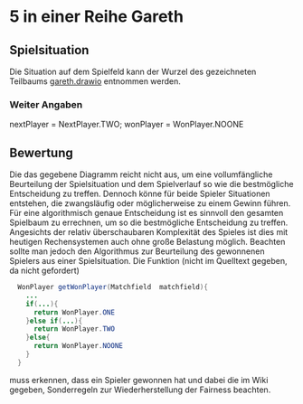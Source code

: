 # 5 in einer Reihe Gareth

## Spielsituation
Die Situation auf dem Spielfeld kann der Wurzel des gezeichneten Teilbaums [gareth.drawio](gareth.drawio) entnommen werden.
### Weiter Angaben
nextPlayer = NextPlayer.TWO;
wonPlayer = WonPlayer.NOONE

## Bewertung
Die das gegebene Diagramm reicht nicht aus, um eine vollumfängliche Beurteilung der Spielsituation und dem Spielverlauf so wie die bestmögliche Entscheidung zu treffen. Dennoch könne für beide Spieler Situationen entstehen, die zwangsläufig oder möglicherweise zu einem Gewinn führen.
Für eine algorithmisch genaue Entscheidung ist es sinnvoll den gesamten Spielbaum zu errechnen, um so die bestmögliche Entscheidung zu treffen. Angesichts der relativ überschaubaren Komplexität des Spieles ist dies mit heutigen Rechensystemen auch ohne große Belastung möglich. Beachten sollte man jedoch den Algorithmus zur Beurteilung des gewonnenen Spielers aus einer Spielsituation. Die Funktion (nicht im Quelltext gegeben, da nicht gefordert)
```java
  WonPlayer getWonPlayer(Matchfield  matchfield){
    ...
    if(...){
      return WonPlayer.ONE
    }else if(...){
      return WonPlayer.TWO
    }else{
      return WonPlayer.NOONE
    }
  }
```
muss erkennen, dass ein Spieler gewonnen hat und dabei die im Wiki gegeben, Sonderregeln zur Wiederherstellung der Fairness beachten.
